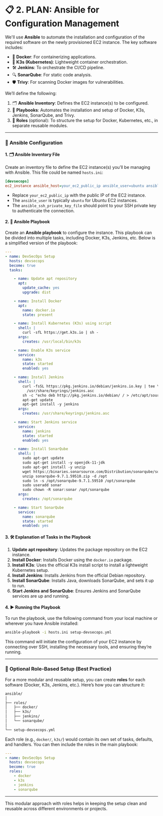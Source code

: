 # 📋 **2. PLAN: Ansible for Configuration Management**

We'll use **Ansible** to automate the installation and configuration of the required software on the newly provisioned EC2 instance. The key software includes:

* 🐳 **Docker**: For containerizing applications.
* 🚀 **K3s (Kubernetes)**: Lightweight container orchestration.
* 🛠️ **Jenkins**: To orchestrate the CI/CD pipeline.
* 🔍 **SonarQube**: For static code analysis.
* 🛡️ **Trivy**: For scanning Docker images for vulnerabilities.

We’ll define the following:

1. 🗂️ **Ansible Inventory**: Defines the EC2 instance(s) to be configured.
2. 📜 **Playbooks**: Automates the installation and setup of Docker, K3s, Jenkins, SonarQube, and Trivy.
3. 🔄 **Roles** (optional): To structure the setup for Docker, Kubernetes, etc., in separate reusable modules.

---

### 🔑 **Ansible Configuration**

#### 1. 🗂️ **Ansible Inventory File**

Create an inventory file to define the EC2 instance(s) you’ll be managing with Ansible. This file could be named `hosts.ini`:

```ini
[devsecops]
ec2_instance ansible_host=your_ec2_public_ip ansible_user=ubuntu ansible_ssh_private_key_file=~/.ssh/your_ssh_key.pem
```

* Replace `your_ec2_public_ip` with the public IP of the EC2 instance.
* The `ansible_user` is typically `ubuntu` for Ubuntu EC2 instances.
* The `ansible_ssh_private_key_file` should point to your SSH private key to authenticate the connection.

#### 2. 📜 **Ansible Playbook**

Create an **Ansible playbook** to configure the instance. This playbook can be divided into multiple tasks, including Docker, K3s, Jenkins, etc. Below is a simplified version of the playbook:

```yaml
---
- name: DevSecOps Setup
  hosts: devsecops
  become: true
  tasks:

    - name: Update apt repository
      apt:
        update_cache: yes
        upgrade: dist

    - name: Install Docker
      apt:
        name: docker.io
        state: present

    - name: Install Kubernetes (K3s) using script
      shell: |
        curl -sfL https://get.k3s.io | sh -
      args:
        creates: /usr/local/bin/k3s

    - name: Enable K3s service
      service:
        name: k3s
        state: started
        enabled: yes

    - name: Install Jenkins
      shell: |
        curl -fsSL https://pkg.jenkins.io/debian/jenkins.io.key | tee \
          /usr/share/keyrings/jenkins.asc
        sh -c "echo deb http://pkg.jenkins.io/debian/ / > /etc/apt/sources.list.d/jenkins.list"
        apt-get update
        apt-get install -y jenkins
      args:
        creates: /usr/share/keyrings/jenkins.asc

    - name: Start Jenkins service
      service:
        name: jenkins
        state: started
        enabled: yes

    - name: Install SonarQube
      shell: |
        sudo apt-get update
        sudo apt-get install -y openjdk-11-jdk
        sudo apt-get install -y unzip
        wget https://binaries.sonarsource.com/Distribution/sonarqube/sonarqube-9.7.1.59510.zip
        unzip sonarqube-9.7.1.59510.zip -d /opt
        sudo ln -s /opt/sonarqube-9.7.1.59510 /opt/sonarqube
        sudo useradd sonar
        sudo chown -R sonar:sonar /opt/sonarqube
      args:
        creates: /opt/sonarqube

    - name: Start SonarQube
      service:
        name: sonarqube
        state: started
        enabled: yes
```

#### 3. 🛠️ **Explanation of Tasks in the Playbook**

1. **Update apt repository**: Updates the package repository on the EC2 instance.
2. **Install Docker**: Installs Docker using the `docker.io` package.
3. **Install K3s**: Uses the official K3s install script to install a lightweight Kubernetes setup.
4. **Install Jenkins**: Installs Jenkins from the official Debian repository.
5. **Install SonarQube**: Installs Java, downloads SonarQube, and sets it up to run.
6. **Start Jenkins and SonarQube**: Ensures Jenkins and SonarQube services are up and running.

#### 4. ▶️ **Running the Playbook**

To run the playbook, use the following command from your local machine or wherever you have Ansible installed:

```bash
ansible-playbook -i hosts.ini setup-devsecops.yml
```

This command will initiate the configuration of your EC2 instance by connecting over SSH, installing the necessary tools, and ensuring they’re running.

---

### 🔄 **Optional Role-Based Setup** (Best Practice)

For a more modular and reusable setup, you can create **roles** for each software (Docker, K3s, Jenkins, etc.). Here’s how you can structure it:

```bash
ansible/
│
├── roles/
│   ├── docker/
│   ├── k3s/
│   ├── jenkins/
│   └── sonarqube/
│
└── setup-devsecops.yml
```

Each role (e.g., `docker/`, `k3s/`) would contain its own set of tasks, defaults, and handlers. You can then include the roles in the main playbook:

```yaml
---
- name: DevSecOps Setup
  hosts: devsecops
  become: true
  roles:
    - docker
    - k3s
    - jenkins
    - sonarqube
```

---

This modular approach with roles helps in keeping the setup clean and reusable across different environments or projects.
